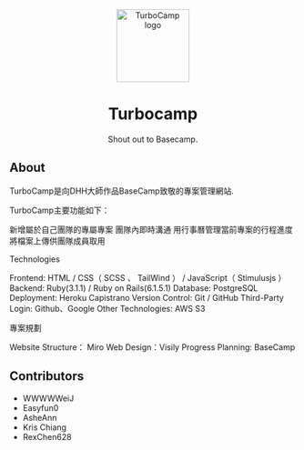 <div align="center">
  <img src="https://github.com/wwwweiJ/TurboCamp/blob/dev/public/logo.png" width="128px" alt="TurboCamp logo"> 
  <h1>Turbocamp</h1>
  <p>Shout out to Basecamp.</p>
</div>

## About 

TurboCamp是向DHH大師作品BaseCamp致敬的專案管理網站.

TurboCamp主要功能如下：

新增屬於自己團隊的專屬專案
團隊內即時溝通
用行事曆管理當前專案的行程進度
將檔案上傳供團隊成員取用

Technologies 

Frontend: HTML / CSS（ SCSS 、 TailWind ） / JavaScript（ Stimulusjs ）
Backend: Ruby(3.1.1) / Ruby on Rails(6.1.5.1) 
Database: PostgreSQL
Deployment: Heroku
Capistrano Version Control: Git / GitHub
Third-Party Login: Github、Google
Other Technologies: AWS S3

專案規劃

Website Structure： Miro
Web Design：Visily
Progress Planning: BaseCamp

## Contributors

- WWWWWeiJ
- Easyfun0
- AsheAnn
- Kris Chiang
- RexChen628
